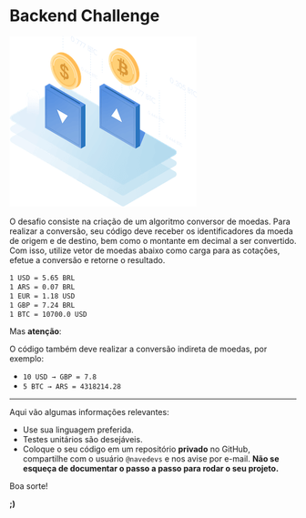 # Backend Challenge

![Currency Converter](assets/currency-converter.png)

O desafio consiste na criação de um algoritmo conversor de moedas. Para realizar a conversão, seu código deve receber os identificadores da moeda de origem e de destino, bem como o montante em decimal a ser convertido. Com isso, utilize vetor de moedas abaixo como carga para as cotações, efetue a conversão e retorne o resultado.

```
1 USD = 5.65 BRL
1 ARS = 0.07 BRL
1 EUR = 1.18 USD
1 GBP = 7.24 BRL
1 BTC = 10700.0 USD
```

Mas **atenção**:

O código também deve realizar a conversão indireta de moedas, por exemplo:

- `10 USD → GBP = 7.8`
- `5 BTC → ARS = 4318214.28`

---

Aqui vão algumas informações relevantes:

- Use sua linguagem preferida.
- Testes unitários são desejáveis.
- Coloque o seu código em um repositório **privado** no GitHub, compartilhe com o usuário `@navedevs` e nos avise por e-mail. **Não se esqueça de documentar o passo a passo para rodar o seu projeto.**

Boa sorte!

**;)**
